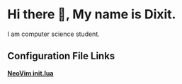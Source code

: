 # Hi there 👋, My name is Dixit.
I am computer science student.

## Configuration File Links
[**NeoVim init.lua**](https://gist.github.com/dixitbhuva/b6a095945fa429f97553e0b1444f1509)
